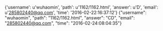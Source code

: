 {'username': u'wuhaomin', 'path': u'1162/1162.html', 'answer': u'D', 'email': u'285802440@qq.com', 'time': '2016-02-22:16:37:12'}
{"username": "wuhaomin", "path": "1162/1162.html", "answer": "CD", "email": "285802440@qq.com", "time": "2016-02-24:08:04:35"}